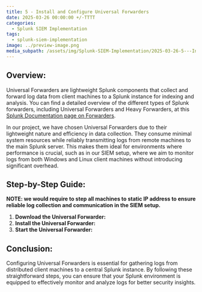```yaml
---
title: 5 - Install and Configure Universal Forwarders
date: 2025-03-26 00:00:00 +/-TTTT
categories:
  - Splunk SIEM Implementation
tags:
  - splunk-siem-implementation
image: ../preview-image.png
media_subpath: /assets/img/Splunk-SIEM-Implementation/2025-03-26-5---Install-and-Configure-Universal-Forwarders/
---
```

  
## Overview:
  
Universal Forwarders are lightweight Splunk components that collect and forward log data from client machines to a Splunk instance for indexing and analysis. You can find a detailed overview of the different types of Splunk forwarders, including Universal Forwarders and Heavy Forwarders, at this [Splunk Documentation page on Forwarders](https://docs.splunk.com/Documentation/Splunk/latest/Forwarding/Aboutforwarding).  
  
In our project, we have chosen Universal Forwarders due to their lightweight nature and efficiency in data collection. They consume minimal system resources while reliably transmitting logs from remote machines to the main Splunk server. This makes them ideal for environments where performance is crucial, such as in our SIEM setup, where we aim to monitor logs from both Windows and Linux client machines without introducing significant overhead.

## Step-by-Step Guide:

**NOTE: we would require to step all machines to static IP address to ensure reliable log collection and communication in the SIEM setup.** 

1. **Download the Universal Forwarder:**  
2. **Install the Universal Forwarder:**  
3. **Start the Universal Forwarder:**  

## Conclusion:

Configuring Universal Forwarders is essential for gathering logs from distributed client machines to a central Splunk instance. By following these straightforward steps, you can ensure that your Splunk environment is equipped to effectively monitor and analyze logs for better security insights.
